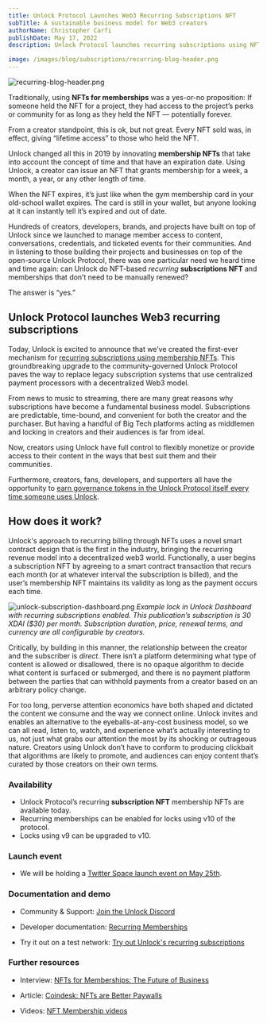 ```yaml
---
title: Unlock Protocol Launches Web3 Recurring Subscriptions NFT
subTitle: A sustainable business model for Web3 creators
authorName: Christopher Carfi
publishDate: May 17, 2022
description: Unlock Protocol launches recurring subscriptions using NFTs, bringing a sustainable subscription business model to the decentralized web3 world.

image: /images/blog/subscriptions/recurring-blog-header.png
---
```


![recurring-blog-header.png](/images/blog/subscriptions/recurring-blog-header.png)

Traditionally, using **NFTs for memberships** was a yes-or-no proposition: If someone held the NFT for a project, they had access to the project’s perks or community for as long as they held the NFT — potentially forever.

From a creator standpoint, this is ok, but not great. Every NFT sold was, in effect, giving “lifetime access” to those who held the NFT.

Unlock changed all this in 2019 by innovating **membership NFTs** that take into account the concept of time and that have an expiration date. Using Unlock, a creator can issue an NFT that grants membership for a week, a month, a year, or any other length of time.

When the NFT expires, it’s just like when the gym membership card in your old-school wallet expires. The card is still in your wallet, but anyone looking at it can instantly tell it’s expired and out of date.

Hundreds of creators, developers, brands, and projects have built on top of Unlock since we launched to manage member access to content, conversations, credentials, and ticketed events for their communities. And in listening to those building their projects and businesses on top of the open-source Unlock Protocol, there was one particular need we heard time and time again: can Unlock do NFT-based _recurring_ **subscriptions NFT** and memberships that don’t need to be manually renewed?

The answer is “yes.”

## Unlock Protocol launches Web3 recurring subscriptions

Today, Unlock is excited to announce that we’ve created the first-ever mechanism for [recurring subscriptions using membership NFTs](https://docs.unlock-protocol.com/unlock/creators/recurring-memberships). This groundbreaking upgrade to the community-governed Unlock Protocol paves the way to replace legacy subscription systems that use centralized payment processors with a decentralized Web3 model.

From news to music to streaming, there are many great reasons why subscriptions have become a fundamental business model. Subscriptions are predictable, time-bound, and convenient for both the creator and the purchaser. But having a handful of Big Tech platforms acting as middlemen and locking in creators and their audiences is far from ideal.

Now, creators using Unlock have full control to flexibly monetize or provide access to their content in the ways that best suit them and their communities.

Furthermore, creators, fans, developers, and supporters all have the opportunity to [earn governance tokens in the Unlock Protocol itself every time someone uses Unlock](https://docs.unlock-protocol.com/unlock/governance/frequently-asked-questions).

## How does it work?

Unlock's approach to recurring billing through NFTs uses a novel smart contract design that is the first in the industry, bringing the recurring revenue model into a decentralized web3 world. Functionally, a user begins a subscription NFT by agreeing to a smart contract transaction that recurs each month (or at whatever interval the subscription is billed), and the user’s membership NFT maintains its validity as long as the payment occurs each time.

![unlock-subscription-dashboard.png](/images/blog/subscriptions/unlock-subscription-dashboard.png)
_Example lock in Unlock Dashboard with recurring subscriptions enabled. This publication’s subscription is 30 XDAI ($30) per month. Subscription duration, price, renewal terms, and currency are all configurable by creators._

Critically, by building in this manner, the relationship between the creator and the subscriber is _direct_. There isn’t a platform determining what type of content is allowed or disallowed, there is no opaque algorithm to decide what content is surfaced or submerged, and there is no payment platform between the parties that can withhold payments from a creator based on an arbitrary policy change.

For too long, perverse attention economics have both shaped and dictated the content we consume and the way we connect online. Unlock invites and enables an alternative to the eyeballs-at-any-cost business model, so we can all read, listen to, watch, and experience what’s actually interesting to us, not just what grabs our attention the most by its shocking or outrageous nature. Creators using Unlock don’t have to conform to producing clickbait that algorithms are likely to promote, and audiences can enjoy content that’s curated by those creators on their own terms.

### Availability

- Unlock Protocol’s recurring **subscription NFT** membership NFTs are available today.
- Recurring memberships can be enabled for locks using v10 of the protocol.
- Locks using v9 can be upgraded to v10.

### Launch event

- We will be holding a [Twitter Space launch event on May 25th](https://twitter.com/unlockprotocol/).

### Documentation and demo

- Community & Support: [Join the Unlock Discord](https://discord.com/invite/Ah6ZEJyTDp)

- Developer documentation: [Recurring Memberships](https://docs.unlock-protocol.com/unlock/creators/recurring-memberships)

- Try it out on a test network: [Try out Unlock's recurring subscriptions](https://discord.com/channels/462280183425138719/974763163214032968/974765424384299058)

### Further resources

- Interview: [NFTs for Memberships: The Future of Business](https://www.socialmediaexaminer.com/using-nfts-for-memberships-the-future-of-business/)

- Article: [Coindesk: NFTs are Better Paywalls](https://www.coindesk.com/layer2/paymentsweek/2022/04/28/nft-subscriptions-are-better-paywalls/)

- Videos: [NFT Membership videos](https://www.youtube.com/channel/UCFpwtvsk_naOwR_w-vKXw-Q)
